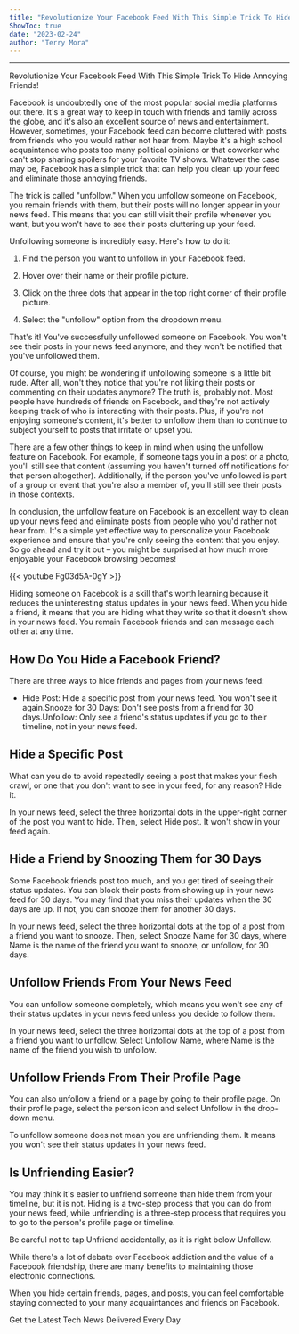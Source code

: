 ```yaml
---
title: "Revolutionize Your Facebook Feed With This Simple Trick To Hide Annoying Friends!"
ShowToc: true 
date: "2023-02-24"
author: "Terry Mora"
---
```

*****
Revolutionize Your Facebook Feed With This Simple Trick To Hide Annoying Friends!

Facebook is undoubtedly one of the most popular social media platforms out there. It's a great way to keep in touch with friends and family across the globe, and it's also an excellent source of news and entertainment. However, sometimes, your Facebook feed can become cluttered with posts from friends who you would rather not hear from. Maybe it's a high school acquaintance who posts too many political opinions or that coworker who can't stop sharing spoilers for your favorite TV shows. Whatever the case may be, Facebook has a simple trick that can help you clean up your feed and eliminate those annoying friends.

The trick is called "unfollow." When you unfollow someone on Facebook, you remain friends with them, but their posts will no longer appear in your news feed. This means that you can still visit their profile whenever you want, but you won't have to see their posts cluttering up your feed.

Unfollowing someone is incredibly easy. Here's how to do it:

1. Find the person you want to unfollow in your Facebook feed.

2. Hover over their name or their profile picture.

3. Click on the three dots that appear in the top right corner of their profile picture.

4. Select the "unfollow" option from the dropdown menu.

That's it! You've successfully unfollowed someone on Facebook. You won't see their posts in your news feed anymore, and they won't be notified that you've unfollowed them.

Of course, you might be wondering if unfollowing someone is a little bit rude. After all, won't they notice that you're not liking their posts or commenting on their updates anymore? The truth is, probably not. Most people have hundreds of friends on Facebook, and they're not actively keeping track of who is interacting with their posts. Plus, if you're not enjoying someone's content, it's better to unfollow them than to continue to subject yourself to posts that irritate or upset you.

There are a few other things to keep in mind when using the unfollow feature on Facebook. For example, if someone tags you in a post or a photo, you'll still see that content (assuming you haven't turned off notifications for that person altogether). Additionally, if the person you've unfollowed is part of a group or event that you're also a member of, you'll still see their posts in those contexts.

In conclusion, the unfollow feature on Facebook is an excellent way to clean up your news feed and eliminate posts from people who you'd rather not hear from. It's a simple yet effective way to personalize your Facebook experience and ensure that you're only seeing the content that you enjoy. So go ahead and try it out – you might be surprised at how much more enjoyable your Facebook browsing becomes!

{{< youtube Fg03d5A-0gY >}} 




Hiding someone on Facebook is a skill that's worth learning because it reduces the uninteresting status updates in your news feed. When you hide a friend, it means that you are hiding what they write so that it doesn't show in your news feed. You remain Facebook friends and can message each other at any time.

 
##   How Do You Hide a Facebook Friend?  
 

There are three ways to hide friends and pages from your news feed:

 
- Hide Post: Hide a specific post from your news feed. You won't see it again.Snooze for 30 Days: Don't see posts from a friend for 30 days.Unfollow: Only see a friend's status updates if you go to their timeline, not in your news feed.

 
##   Hide a Specific Post  
 

What can you do to avoid repeatedly seeing a post that makes your flesh crawl, or one that you don't want to see in your feed, for any reason? Hide it.

 

In your news feed, select the three horizontal dots in the upper-right corner of the post you want to hide. Then, select Hide post. It won't show in your feed again.

 
##   Hide a Friend by Snoozing Them for 30 Days  
 

Some Facebook friends post too much, and you get tired of seeing their status updates. You can block their posts from showing up in your news feed for 30 days. You may find that you miss their updates when the 30 days are up. If not, you can snooze them for another 30 days.

 

In your news feed, select the three horizontal dots at the top of a post from a friend you want to snooze. Then, select Snooze Name for 30 days, where Name is the name of the friend you want to snooze, or unfollow, for 30 days.

 
##   Unfollow Friends From Your News Feed  
 

You can unfollow someone completely, which means you won't see any of their status updates in your news feed unless you decide to follow them.

 

In your news feed, select the three horizontal dots at the top of a post from a friend you want to unfollow. Select Unfollow Name, where Name is the name of the friend you wish to unfollow.

 
##   Unfollow Friends From Their Profile Page  
 

You can also unfollow a friend or a page by going to their profile page. On their profile page, select the person icon and select Unfollow in the drop-down menu.

 
To unfollow someone does not mean you are unfriending them. It means you won't see their status updates in your news feed.
 
##   Is Unfriending Easier?  
 

You may think it's easier to unfriend someone than hide them from your timeline, but it is not. Hiding is a two-step process that you can do from your news feed, while unfriending is a three-step process that requires you to go to the person's profile page or timeline.

 
Be careful not to tap Unfriend accidentally, as it is right below Unfollow.
 

While there's a lot of debate over Facebook addiction and the value of a Facebook friendship, there are many benefits to maintaining those electronic connections.

 

When you hide certain friends, pages, and posts, you can feel comfortable staying connected to your many acquaintances and friends on Facebook.

 

Get the Latest Tech News Delivered Every Day




